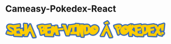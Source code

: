 
# Cameasy-Pokedex-React
![alt text](https://github.com/Cameasy/Cameasy-Pokedex-React/blob/main/src/assets/BENVENIDO.png?raw=true)
